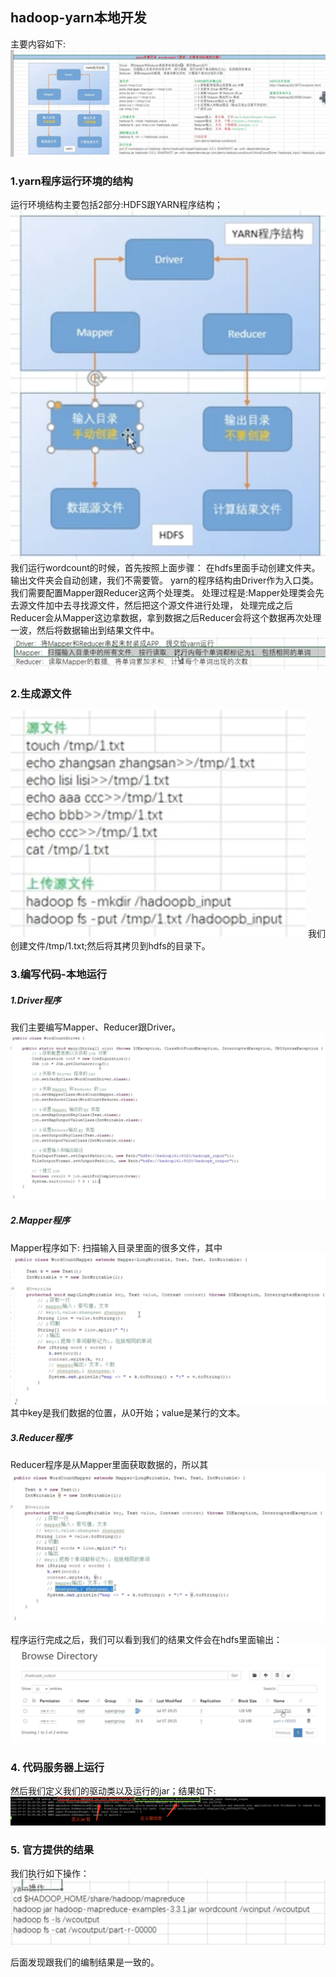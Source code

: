 ## hadoop-yarn本地开发
   主要内容如下:  
   ![](./images/37.png)  
   
### 1.yarn程序运行环境的结构
  运行环境结构主要包括2部分:HDFS跟YARN程序结构；
   ![](./images/38.png) 
   我们运行wordcount的时候，首先按照上面步骤：
   在hdfs里面手动创建文件夹。输出文件夹会自动创建，我们不需要管。 
   yarn的程序结构由Driver作为入口类。 我们需要配置Mapper跟Reducer这两个处理类。 
   处理过程是:Mapper处理类会先去源文件加中去寻找源文件，然后把这个源文件进行处理，
   处理完成之后Reducer会从Mapper这边拿数据，拿到数据之后Reducer会将这个数据再次处理
   一波，然后将数据输出到结果文件中。  
   ![](./images/39.png) 
   
### 2.生成源文件
   ![](./images/40.png) 
   我们创建文件/tmp/1.txt;然后将其拷贝到hdfs的目录下。
   
   

### 3.编写代码-本地运行
##### 1.Driver程序
   我们主要编写Mapper、Reducer跟Driver。 
   ![](./images/41.png)  
   
##### 2.Mapper程序  
   Mapper程序如下:  扫描输入目录里面的很多文件，其中
   ![](./images/42.png)  
   其中key是我们数据的位置，从0开始；value是某行的文本。
   
     
##### 3.Reducer程序    
  Reducer程序是从Mapper里面获取数据的，所以其
  ![](./images/43.png)   
  
  程序运行完成之后，我们可以看到我们的结果文件会在hdfs里面输出：
   ![](./images/44.png)     
  
   
### 4. 代码服务器上运行 
   然后我们定义我们的驱动类以及运行的jar；结果如下:
   ![](./images/45.png)   
     
### 5. 官方提供的结果
   我们执行如下操作：
   ![](./images/46.png) 
   
   后面发现跟我们的编制结果是一致的。  
   
   
    
   
     
   
